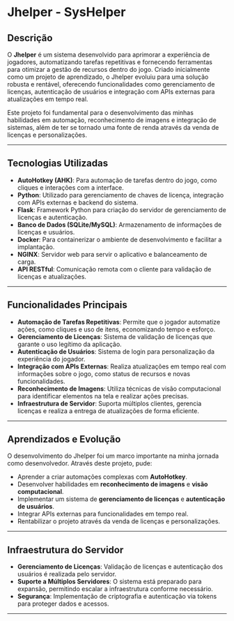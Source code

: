 # Jhelper - SysHelper

## Descrição
O **Jhelper** é um sistema desenvolvido para aprimorar a experiência de jogadores, automatizando tarefas repetitivas e fornecendo ferramentas para otimizar a gestão de recursos dentro do jogo. Criado inicialmente como um projeto de aprendizado, o Jhelper evoluiu para uma solução robusta e rentável, oferecendo funcionalidades como gerenciamento de licenças, autenticação de usuários e integração com APIs externas para atualizações em tempo real.

Este projeto foi fundamental para o desenvolvimento das minhas habilidades em automação, reconhecimento de imagens e integração de sistemas, além de ter se tornado uma fonte de renda através da venda de licenças e personalizações.

---

## Tecnologias Utilizadas
- **AutoHotkey (AHK)**: Para automação de tarefas dentro do jogo, como cliques e interações com a interface.
- **Python**: Utilizado para gerenciamento de chaves de licença, integração com APIs externas e backend do sistema.
- **Flask**: Framework Python para criação do servidor de gerenciamento de licenças e autenticação.
- **Banco de Dados (SQLite/MySQL)**: Armazenamento de informações de licenças e usuários.
- **Docker**: Para containerizar o ambiente de desenvolvimento e facilitar a implantação.
- **NGINX**: Servidor web para servir o aplicativo e balanceamento de carga.
- **API RESTful**: Comunicação remota com o cliente para validação de licenças e atualizações.

---

## Funcionalidades Principais
- **Automação de Tarefas Repetitivas**: Permite que o jogador automatize ações, como cliques e uso de itens, economizando tempo e esforço.
- **Gerenciamento de Licenças**: Sistema de validação de licenças que garante o uso legítimo da aplicação.
- **Autenticação de Usuários**: Sistema de login para personalização da experiência do jogador.
- **Integração com APIs Externas**: Realiza atualizações em tempo real com informações sobre o jogo, como status de recursos e novas funcionalidades.
- **Reconhecimento de Imagens**: Utiliza técnicas de visão computacional para identificar elementos na tela e realizar ações precisas.
- **Infraestrutura de Servidor**: Suporta múltiplos clientes, gerencia licenças e realiza a entrega de atualizações de forma eficiente.

---

## Aprendizados e Evolução
O desenvolvimento do Jhelper foi um marco importante na minha jornada como desenvolvedor. Através deste projeto, pude:
- Aprender a criar automações complexas com **AutoHotkey**.
- Desenvolver habilidades em **reconhecimento de imagens** e **visão computacional**.
- Implementar um sistema de **gerenciamento de licenças** e **autenticação de usuários**.
- Integrar APIs externas para funcionalidades em tempo real.
- Rentabilizar o projeto através da venda de licenças e personalizações.

---

## Infraestrutura do Servidor
- **Gerenciamento de Licenças**: Validação de licenças e autenticação dos usuários é realizada pelo servidor.
- **Suporte a Múltiplos Servidores**: O sistema está preparado para expansão, permitindo escalar a infraestrutura conforme necessário.
- **Segurança**: Implementação de criptografia e autenticação via tokens para proteger dados e acessos.

---
